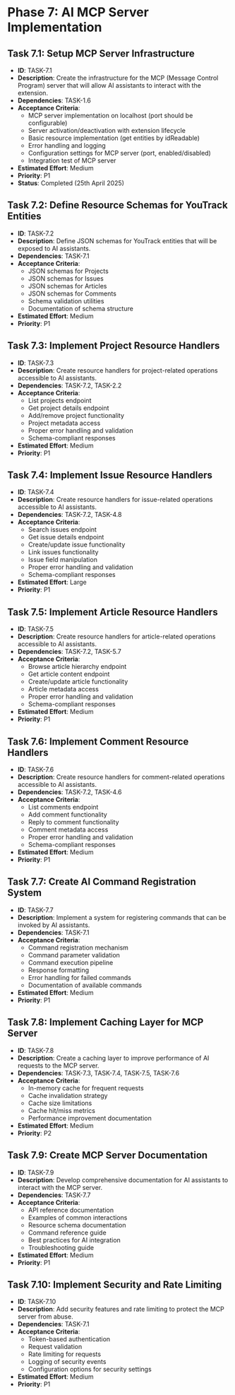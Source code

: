 # Phase 7: AI MCP Server Implementation

## Task 7.1: Setup MCP Server Infrastructure
- **ID**: TASK-7.1
- **Description**: Create the infrastructure for the MCP (Message Control Program) server that will allow AI assistants to interact with the extension.
- **Dependencies**: TASK-1.6
- **Acceptance Criteria**:
  - MCP server implementation on localhost (port should be configurable)
  - Server activation/deactivation with extension lifecycle
  - Basic resource implementation (get entities by idReadable)
  - Error handling and logging
  - Configuration settings for MCP server (port, enabled/disabled)
  - Integration test of MCP server
- **Estimated Effort**: Medium
- **Priority**: P1
- **Status**: Completed (25th April 2025)

## Task 7.2: Define Resource Schemas for YouTrack Entities
- **ID**: TASK-7.2
- **Description**: Define JSON schemas for YouTrack entities that will be exposed to AI assistants.
- **Dependencies**: TASK-7.1
- **Acceptance Criteria**:
  - JSON schemas for Projects
  - JSON schemas for Issues
  - JSON schemas for Articles
  - JSON schemas for Comments
  - Schema validation utilities
  - Documentation of schema structure
- **Estimated Effort**: Medium
- **Priority**: P1

## Task 7.3: Implement Project Resource Handlers
- **ID**: TASK-7.3
- **Description**: Create resource handlers for project-related operations accessible to AI assistants.
- **Dependencies**: TASK-7.2, TASK-2.2
- **Acceptance Criteria**:
  - List projects endpoint
  - Get project details endpoint
  - Add/remove project functionality
  - Project metadata access
  - Proper error handling and validation
  - Schema-compliant responses
- **Estimated Effort**: Medium
- **Priority**: P1

## Task 7.4: Implement Issue Resource Handlers
- **ID**: TASK-7.4
- **Description**: Create resource handlers for issue-related operations accessible to AI assistants.
- **Dependencies**: TASK-7.2, TASK-4.8
- **Acceptance Criteria**:
  - Search issues endpoint
  - Get issue details endpoint
  - Create/update issue functionality
  - Link issues functionality
  - Issue field manipulation
  - Proper error handling and validation
  - Schema-compliant responses
- **Estimated Effort**: Large
- **Priority**: P1

## Task 7.5: Implement Article Resource Handlers
- **ID**: TASK-7.5
- **Description**: Create resource handlers for article-related operations accessible to AI assistants.
- **Dependencies**: TASK-7.2, TASK-5.7
- **Acceptance Criteria**:
  - Browse article hierarchy endpoint
  - Get article content endpoint
  - Create/update article functionality
  - Article metadata access
  - Proper error handling and validation
  - Schema-compliant responses
- **Estimated Effort**: Medium
- **Priority**: P1

## Task 7.6: Implement Comment Resource Handlers
- **ID**: TASK-7.6
- **Description**: Create resource handlers for comment-related operations accessible to AI assistants.
- **Dependencies**: TASK-7.2, TASK-4.6
- **Acceptance Criteria**:
  - List comments endpoint
  - Add comment functionality
  - Reply to comment functionality
  - Comment metadata access
  - Proper error handling and validation
  - Schema-compliant responses
- **Estimated Effort**: Medium
- **Priority**: P1

## Task 7.7: Create AI Command Registration System
- **ID**: TASK-7.7
- **Description**: Implement a system for registering commands that can be invoked by AI assistants.
- **Dependencies**: TASK-7.1
- **Acceptance Criteria**:
  - Command registration mechanism
  - Command parameter validation
  - Command execution pipeline
  - Response formatting
  - Error handling for failed commands
  - Documentation of available commands
- **Estimated Effort**: Medium
- **Priority**: P1

## Task 7.8: Implement Caching Layer for MCP Server
- **ID**: TASK-7.8
- **Description**: Create a caching layer to improve performance of AI requests to the MCP server.
- **Dependencies**: TASK-7.3, TASK-7.4, TASK-7.5, TASK-7.6
- **Acceptance Criteria**:
  - In-memory cache for frequent requests
  - Cache invalidation strategy
  - Cache size limitations
  - Cache hit/miss metrics
  - Performance improvement documentation
- **Estimated Effort**: Medium
- **Priority**: P2

## Task 7.9: Create MCP Server Documentation
- **ID**: TASK-7.9
- **Description**: Develop comprehensive documentation for AI assistants to interact with the MCP server.
- **Dependencies**: TASK-7.7
- **Acceptance Criteria**:
  - API reference documentation
  - Examples of common interactions
  - Resource schema documentation
  - Command reference guide
  - Best practices for AI integration
  - Troubleshooting guide
- **Estimated Effort**: Medium
- **Priority**: P1

## Task 7.10: Implement Security and Rate Limiting
- **ID**: TASK-7.10
- **Description**: Add security features and rate limiting to protect the MCP server from abuse.
- **Dependencies**: TASK-7.1
- **Acceptance Criteria**:
  - Token-based authentication
  - Request validation
  - Rate limiting for requests
  - Logging of security events
  - Configuration options for security settings
- **Estimated Effort**: Medium
- **Priority**: P1
